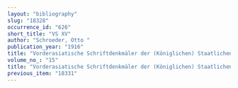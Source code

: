 ```yaml
---
layout: "bibliography"
slug: "18328"
occurrence_id: "626"
short_title: "VS XV"
author: "Schroeder, Otto "
publication_year: "1916"
title: "Vorderasiatische Schriftdenkmäler der (Königlichen) Staatlichen Museen zu Berlin [VS] XV: Kontrakte der Seleukidenzeit aus Warka"
volume_no_: "15"
title: "Vorderasiatische Schriftdenkmäler der (Königlichen) Staatlichen Museen zu Berlin [VS] XV: Kontrakte der Seleukidenzeit aus Warka"
previous_item: "18331"
---
```

